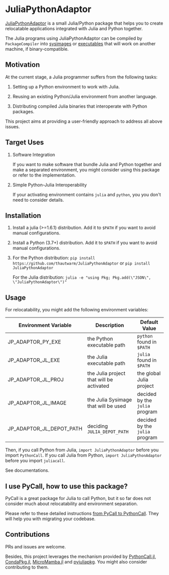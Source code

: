 # JuliaPythonAdaptor

[JuliaPythonAdaptor](https://github.com/thautwarm/JuliaPythonAdaptor.jl) is a small Julia/Python package that helps you to create relocatable applications integrated with Julia and Python together.

The Julia programs using JuliaPythonAdaptor can be compiled by `PackageCompiler` into [sysimages](https://julialang.github.io/PackageCompiler.jl/stable/sysimages.html) or [executables](https://julialang.github.io/PackageCompiler.jl/stable/apps.html) that will work on another machine, if binary-compatible.

## Motivation

At the current stage, a Julia programmer suffers from the following tasks:

1. Setting up a Python environment to work with Julia.

2. Reusing an existing Python/Julia environment from another language.

3. Distributing compiled Julia binaries that interoperate with Python packages.

This project aims at providing a user-friendly approach to address all above issues.

## Target Uses

1. Software Integration

    If you want to make software that bundle Julia and Python together and make a separated environment, you might consider using this package or refer to the implementation.

2. Simple Python-Julia Interoperability

    If your activating environment contains `julia` and `python`, you you don't need to consider details.

## Installation

1. Install a julia (>=1.6.1) distribution. Add it to `$PATH` if you want to avoid manual configurations.

2. Install a Python (3.7+) distribution. Add it to `$PATH` if you want to avoid manual configurations.

3. For the Python distribution: `pip install https://github.com/thautwarm/JuliaPythonAdaptor` or `pip install JuliaPythonAdaptor`

   For the Julia distribution: `julia -e "using Pkg; Pkg.add(\"JSON\", \"JuliaPythonAdaptor\")"`

## Usage

For relocatability, you might add the following environment variables:

| Environment Variable  | Description   | Default Value | 
|---|---|---|
| JP_ADAPTOR_PY_EXE  | the Python executable path  | `python` found in `$PATH`  |
| JP_ADAPTOR_JL_EXE  | the Julia executable path  | `julia` found in `$PATH`  |
|  JP_ADAPTOR_JL_PROJ | the Julia project that will be activated  | the global Julia project  |
| JP_ADAPTOR_JL_IMAGE | the Julia Sysimage that will be used | decided by the `julia` program  |
| JP_ADAPTOR_JL_DEPOT_PATH | deciding `JULIA_DEPOT_PATH` | decided by the `julia` program |


Then, if you call Python from Julia, `import JuliaPythonAdaptor` before you import `PythonCall`. If you call Julia from Python, `import JuliaPythonAdaptor` before you import `juliacall`.

See documentations.

## I use PyCall, how to use this package?

PyCall is a great package for Julia to call Python, but it so far does not consider much about relocatability and environment separation.

Please refer to these detailed instructions [from PyCall to PythonCall](https://cjdoris.github.io/PythonCall.jl/stable/pycall/). They will help you with migrating your codebase.

## Contributions

PRs and issues are welcome.

Besides, this project leverages the mechanism provided by [PythonCall.jl](https://github.com/cjdoris/PythonCall.jl), [CondaPkg.jl](https://github.com/cjdoris/CondaPkg.jl/), [MicroMamba.jl](https://github.com/cjdoris/MicroMamba.jl) and [pyjuliapkg](https://github.com/cjdoris/pyjuliapkg). You might also consider contributing to them.
